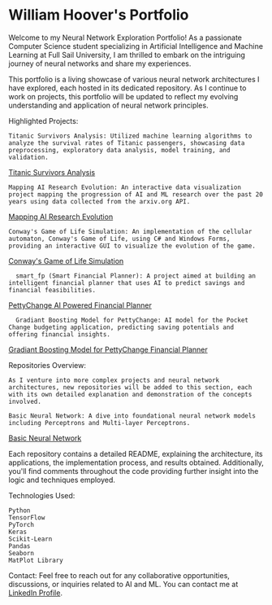 # William Hoover's Portfolio
Welcome to my Neural Network Exploration Portfolio! As a passionate Computer Science student specializing in Artificial Intelligence and Machine Learning at Full Sail University, I am thrilled to embark on the intriguing journey of neural networks and share my experiences.

This portfolio is a living showcase of various neural network architectures I have explored, each hosted in its dedicated repository. As I continue to work on projects, this portfolio will be updated to reflect my evolving understanding and application of neural network principles.

Highlighted Projects:

    Titanic Survivors Analysis: Utilized machine learning algorithms to analyze the survival rates of Titanic passengers, showcasing data preprocessing, exploratory data analysis, model training, and validation.
[Titanic Survivors Analysis](https://github.com/Hoover070/MIS_Research_Hoover)

    Mapping AI Research Evolution: An interactive data visualization project mapping the progression of AI and ML research over the past 20 years using data collected from the arxiv.org API.
 [Mapping AI Research Evolution](https://github.com/Hoover070/DVM_RP_Hoover)
 
    Conway's Game of Life Simulation: An implementation of the cellular automaton, Conway's Game of Life, using C# and Windows Forms, providing an interactive GUI to visualize the evolution of the game.
  [Conway's Game of Life Simulation](https://github.com/Hoover070/ConwaysGameOfLife)

      smart_fp (Smart Financial Planner): A project aimed at building an intelligent financial planner that uses AI to predict savings and financial feasibilities.
  [PettyChange AI Powered Financial Planner](https://github.com/Hoover070/smart_fp/)
  
      Gradiant Boosting Model for PettyChange: AI model for the Pocket Change budgeting application, predicting saving potentials and offering financial insights.
  [Gradiant Boosting Model for PettyChange Financial Planner](https://github.com/Hoover070/BudgetApp_Model)
  
Repositories Overview: 
    
    As I venture into more complex projects and neural network architectures, new repositories will be added to this section, each with its own detailed explanation and demonstration of the concepts involved. 

    Basic Neural Network: A dive into foundational neural network models including Perceptrons and Multi-layer Perceptrons.
[Basic Neural Network](https://github.com/Hoover070/basic-neural-network)
    
    


Each repository contains a detailed README, explaining the architecture, its applications, the implementation process, and results obtained. Additionally, you'll find comments throughout the code providing further insight into the logic and techniques employed.

Technologies Used:

    Python
    TensorFlow
    PyTorch
    Keras
    Scikit-Learn
    Pandas
    Seaborn
    MatPlot Library

Contact:
Feel free to reach out for any collaborative opportunities, discussions, or inquiries related to AI and ML. You can contact me at [LinkedIn Profile](https://www.linkedin.com/in/williamhoover70/).
